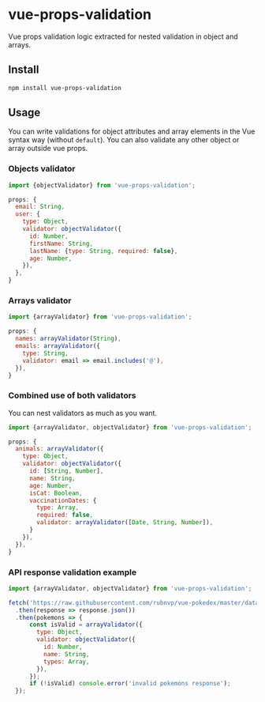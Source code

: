# vue-props-validation
Vue props validation logic extracted for nested validation in object and arrays.

## Install

```bash
npm install vue-props-validation
```

## Usage
You can write validations for object attributes and array elements in the Vue syntax way (without `default`). You can also validate any other object or array outside vue props.

### Objects validator
```js
import {objectValidator} from 'vue-props-validation';

props: {
  email: String,
  user: {
    type: Object,
    validator: objectValidator({
      id: Number,
      firstName: String,
      lastName: {type: String, required: false},
      age: Number,
    }),
  },
}
```

### Arrays validator
```js
import {arrayValidator} from 'vue-props-validation';

props: {
  names: arrayValidator(String),
  emails: arrayValidator({
    type: String,
    validator: email => email.includes('@'),
  }),
}
```

### Combined use of both validators
You can nest validators as much as you want.
```js
import {arrayValidator, objectValidator} from 'vue-props-validation';

props: {
  animals: arrayValidator({
    type: Object,
    validator: objectValidator({
      id: [String, Number],
      name: String,
      age: Number,
      isCat: Boolean,
      vaccinationDates: {
        type: Array,
        required: false,
        validator: arrayValidator([Date, String, Number]),
      }
    }),
  }),
}
```

### API response validation example
```js
import {arrayValidator, objectValidator} from 'vue-props-validation';

fetch('https://raw.githubusercontent.com/rubnvp/vue-pokedex/master/data/pokemons.json') 
  .then(response => response.json())
  .then(pokemons => {
      const isValid = arrayValidator({
        type: Object,
        validator: objectValidator({
          id: Number,
          name: String,
          types: Array,
        }),
      });
      if (!isValid) console.error('invalid pokemons response');
  });
```